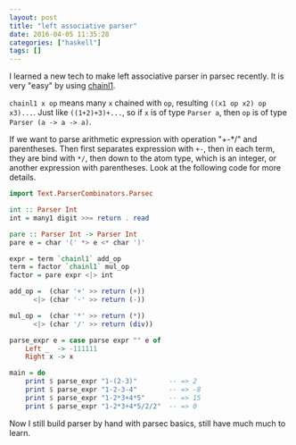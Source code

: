 ```yaml
---
layout: post
title: "left associative parser"
date: 2016-04-05 11:35:28
categories: ["haskell"]
tags: []
---
```


I learned a new tech to make left associative parser in parsec recently.
It is very "easy" by using [chainl1][].

[chainl1]: http://hackage.haskell.org/package/parsec-3.1.9/docs/Text-Parsec-Combinator.html#v:chainl1

`chainl1 x op` means many `x` chained with `op`, resulting `((x1 op x2) op x3)...`.
Just like `((1+2)+3)+...`, so if `x` is of type `Parser a`, then `op` is of type
`Parser (a -> a -> a)`.

If we want to parse arithmetic expression with operation "+-\*/" and
parentheses. Then first separates expression with `+-`, then in each term,
they are bind with `*/`, then down to the atom type, which is an integer, or
another expression with parentheses. Look at the following code for more details.

```haskell
import Text.ParserCombinators.Parsec

int :: Parser Int
int = many1 digit >>= return . read

pare :: Parser Int -> Parser Int
pare e = char '(' *> e <* char ')'

expr = term `chainl1` add_op
term = factor `chainl1` mul_op
factor = pare expr <|> int

add_op =  (char '+' >> return (+))
      <|> (char '-' >> return (-))

mul_op =  (char '*' >> return (*))
      <|> (char '/' >> return (div))

parse_expr e = case parse expr "" e of
    Left _  -> -111111
    Right x -> x

main = do
    print $ parse_expr "1-(2-3)"        -- => 2
    print $ parse_expr "1-2-3-4"        -- => -8
    print $ parse_expr "1-2*3+4*5"      -- => 15
    print $ parse_expr "1-2*3+4*5/2/2"  -- => 0
```

Now I still build parser by hand with parsec basics, still have much much to learn.
